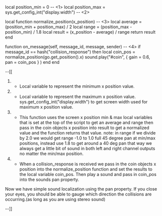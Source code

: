 local position_min = 0  -- <1>
local position_max = sys.get_config_int("display.width")  -- <2>

local function normalize_position(x_position)  -- <3>
	local average = (position_min + position_max) / 2
	local range = (position_max - position_min) / 1.8
	local result = (x_position - average) / range
	return result
end

function on_message(self, message_id, message, sender)  -- <4>
	if message_id == hash("collision_response") then
		local coin_pos = normalize_position(go.get_position().x)
		sound.play("#coin", { gain = 0.6, pan = coin_pos } )
	end
end

--[[

1. - Local variable to represent the minimum x position value. 

2. - Local variable to represent the maximum x position value. sys.get_config_int("display.width") to get 
	screen width used for maximum x position value.

3. - This function uses the screen x position min & max local variables that is set at the top
	of the script to get an average and range then pass in the coin objects x position into 
	result to get a normalized value and the function returns that value. note: in range if we 
	divide by 2.0 we would get range -1.0 to 1.0 full 45 degree pan at min/max positions, instead 
	use 1.8 to get around a 40 deg pan that way we always get a little bit of sound in both 
	left and right channel outputs no matter the min/max position.

4. - When a collision_response is received we pass in the coin objects x position into the 
	normalize_position function and set the results to the local variable coin_pos. Then play 
	a sound and pass in coin_pos into the sounds pan property.

Now we have simple sound localization using the pan property. If you close your eyes, you should
be able to gauge which direction the collisions are occurring.(as long as you are using stereo sound) 

--]]